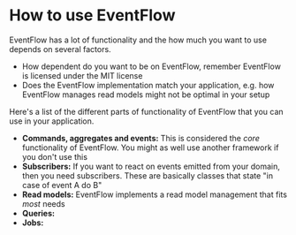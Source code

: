 # How to use EventFlow

EventFlow has a lot of functionality and the how much you want to use depends
on several factors.

* How dependent do you want to be on EventFlow, remember EventFlow is
  licensed under the MIT license 
* Does the EventFlow implementation match your application, e.g. how EventFlow
  manages read models might not be optimal in your setup

Here's a list of the different parts of functionality of EventFlow that you
can use in your application.

* **Commands, aggregates and events:** This is considered the _core_
  functionality of EventFlow. You might as well use another framework if you
  don't use this
* **Subscribers:** If you want to react on events emitted from your domain,
  then you need subscribers. These are basically classes that state "in case
  of event A do B"
* **Read models:** EventFlow implements a read model management that fits
  _most_ needs
* **Queries:**
* **Jobs:**
